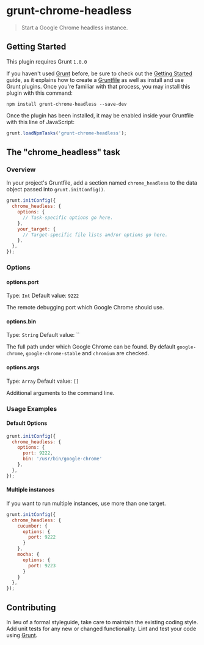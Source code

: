 # grunt-chrome-headless

> Start a Google Chrome headless instance.

## Getting Started
This plugin requires Grunt `1.0.0`

If you haven't used [Grunt](http://gruntjs.com/) before, be sure to check out the [Getting Started](http://gruntjs.com/getting-started) guide, as it explains how to create a [Gruntfile](http://gruntjs.com/sample-gruntfile) as well as install and use Grunt plugins. Once you're familiar with that process, you may install this plugin with this command:

```shell
npm install grunt-chrome-headless --save-dev
```

Once the plugin has been installed, it may be enabled inside your Gruntfile with this line of JavaScript:

```js
grunt.loadNpmTasks('grunt-chrome-headless');
```

## The "chrome_headless" task

### Overview
In your project's Gruntfile, add a section named `chrome_headless` to the data object passed into `grunt.initConfig()`.

```js
grunt.initConfig({
  chrome_headless: {
    options: {
      // Task-specific options go here.
    },
    your_target: {
      // Target-specific file lists and/or options go here.
    },
  },
});
```

### Options

#### options.port
Type: `Int`
Default value: `9222`

The remote debugging port which Google Chrome should use.

#### options.bin
Type: `String`
Default value: ``

The full path under which Google Chrome can be found. By default `google-chrome`, `google-chrome-stable` and `chromium` are checked.

#### options.args
Type: `Array`
Default value: `[]`

Additional arguments to the command line.

### Usage Examples

#### Default Options

```js
grunt.initConfig({
  chrome_headless: {
    options: {
      port: 9222,
      bin: '/usr/bin/google-chrome'
    },
  },
});
```

#### Multiple instances
If you want to run multiple instances, use more than one target.

```js
grunt.initConfig({
  chrome_headless: {
    cucumber: {
      options: {
        port: 9222
      }
    },
    mocha: {
      options: {
        port: 9223
      }
    }
  },
});
```

## Contributing
In lieu of a formal styleguide, take care to maintain the existing coding style. Add unit tests for any new or changed functionality. Lint and test your code using [Grunt](http://gruntjs.com/).

